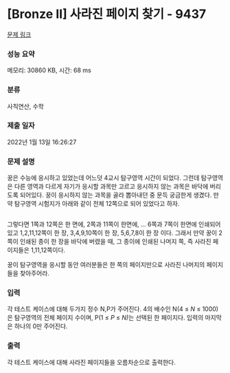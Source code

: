 # [Bronze II] 사라진 페이지 찾기 - 9437 

[문제 링크](https://www.acmicpc.net/problem/9437) 

### 성능 요약

메모리: 30860 KB, 시간: 68 ms

### 분류

사칙연산, 수학

### 제출 일자

2022년 1월 13일 16:26:27

### 문제 설명

<p>꿍은 수능에 응시하고 있었는데 어느덧 4교시 탐구영역 시간이 되었다. 그런데 탐구영역은 다른 영역과 다르게 자기가 응시할 과목만 고르고 응시하지 않는 과목은 바닥에 버리도록 되어있다. 꿍이 응시하지 않는 과목을 골라 뽑아내던 중 문득 궁금한게 생겼다. 만약 탐구영역 시험지가 아래와 같이 전체 12쪽으로 되어 있었다고 하자. </p>

<p><img src=""></p>

<p>그렇다면 1쪽과 12쪽은 한 면에, 2쪽과 11쪽이 한면에, ... 6쪽과 7쪽이 한면에 인쇄되어 있고 1,2,11,12쪽이 한 장, 3,4,9,10쪽이 한 장, 5,6,7,8이 한 장 이다. 그래서 만약 꿍이 2쪽이 인쇄된 종이 한 장을 바닥에 버렸을 때, 그 종이에 인쇄된 나머지 쪽, 즉 사라진 페이지들은 1,11,12쪽이다.</p>

<p>꿍이 탐구영역을 응시할 동안 여러분들은 한 쪽의 페이지만으로 사라진 나머지의 페이지들을 찾아주어라.</p>

### 입력 

 <p>각 테스트 케이스에 대해 두가지 정수 N,P가 주어진다. 4의 배수인 N(4 ≤ <em>N</em> ≤ 1000)은 탐구영역의 전체 페이지 수이며, P(1 ≤ <em>P</em> ≤ <em>N)</em>는 선택된 한 페이지다. 입력의 마지막은 하나의 0만 주어진다.</p>

### 출력 

 <p>각 테스트 케이스에 대해 사라진 페이지들을 오름차순으로 출력한다.</p>

